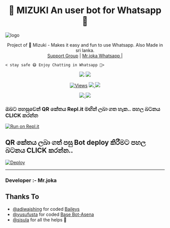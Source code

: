 <h1 align="center"><b>👸 MIZUKI An user bot for Whatsapp 👸</b></h1>

![logo](https://telegra.ph/file/52d12737a0d15888155ec.jpg)




<p align="center">
    Project of 👸 Mizuki - Makes it easy and fun to use Whatsapp. Also  Made in sri lanka.
    <br>
        <a href="https://chat.whatsapp.com/HbURDOKU6Up29kmFXZUMEo">Support Group</a> |
        <a href="https://Wa.me/+94715343050">‍Mr.joka Whatsapp </a> |
        
    < stay safe 😷 Enjoy Chatting in Whatsapp 👸>
</p>
<p align="center">
  <a href="https://github.com/MrJoka-Thejaka/Mizuki">
    <img src="https://img.shields.io/docker/pulls/fusuf/whatsasena?style=flat-square"/></a>
  
  </a>
  <a href="https://github.com/MrJoka-Thejaka/Mizuki">
    <img src="https://img.shields.io/docker/image-size/fusuf/whatsasena?style=flat-square">
    
  </a>
</p>

<p align="center">
  <a href="https://github.com/MrJoka-Thejaka/Mizuki">
    <img src="https://hits.seeyoufarm.com/api/count/incr/badge.svg?url=https%3A%2F%2Fgithub.com%2Fxneon2%2FNAUGHTY-HATZU&count_bg=%2379C83D&title_bg=%23555555&icon=gitpod.svg&icon_color=%23E7E7E7&title=Views&edge_flat=false" alt="Views"/></a>
  
  </a>
  <a href="https://github.com/MrJoka-Thejaka/Mizukifork">
    <img src="https://img.shields.io/github/forks/xneon2/NAUGHTY-HATZU?label=Fork&style=social">
    
  </a>
  <a href="https://github.com/MrJoka-Thejaka/Mizuki/stargazers">
    <img src="https://img.shields.io/github/stars/xneon2/NAUGHTY-HATZU?style=social">
  </a>
</p>

<p align="center">
  <a href="https://github.com/MrJoka-Thejaka/Mizuki">
    <img src="https://img.shields.io/github/repo-size/phaticusthiccy/WhatsAsenaDuplicated?color=purple&label=Repo%20Boyutu&style=plastic">

  </a>
  <a href="https://wa.me/94715343050">
    <img src="https://img.shields.io/badge/Contact%20Me%20On%20Whatsapp-Mr%20joka%20-purple&style=plastic">

  </a>
</p>

### ඔබට පහසුවෙන් QR කේතය Repl.it මඟින් ලබා ගත හැක.. පහල බටනය CLICK කරන්න

[![Run on Repl.it](https://repl.it/badge/github/quiec/whatsasena)](https://replit.com/@Thejaka/Mizuki#index.js)

## QR කේතය ලබා ගත් පසු Bot deploy කිරීමට පහල බටනය CLICK කරන්න..
[![Deploy](https://www.herokucdn.com/deploy/button.svg)](https://heroku.com/deploy?template=https://github.com/Dinaaofficial/King-Zaga)

---------------------------------   

###  Developer :- Mr.joka

## Thanks To
- [@adiwajshing](https://github.com/adiwajshing/) for coded [Baileys](https://github.com/adiwajshing/Baileys) 
- [@yusufusta](https://github.com/yusufusta/) for coded [Base Bot-Asena](https://github.com/yusufusta/WhatsAsena) 
- [@sisula](https://github.com/sisula/)  for all the helps 🤝
